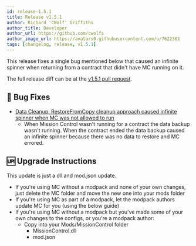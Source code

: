 ```yaml
---
id: release-1.5.1
title: Release v1.5.1
author: Richard 'CWolf' Griffiths
author_title: Developer
author_url: https://github.com/cwolfs
author_image_url: https://avatars0.githubusercontent.com/u/7622361
tags: [changelog, release, v1.5.1]
---
```


This release fixes a single bug mentioned below that caused an infinite spinner when returning from a contract that didn't have MC running on it.

The full release diff can be at the [v1.5.1 pull request](https://github.com/CWolfs/MissionControl/pull/554).

## 🐛 Bug Fixes

- [Data Cleanup: RestoreFromCopy cleanup approach caused infinite spinner when MC was not allowed to run](https://github.com/CWolfs/MissionControl/issues/552)
  - When Mission Control wasn't running for a contract the data backup wasn't running. When the contract ended the data backup caused an infinite spinner because there was no data to restore and MC errored.

## 🆙 Upgrade Instructions

This update is just a dll and mod.json update.

- If you're using MC without a modpack and none of your own changes, just delete the MC folder and move the new one into your mods folder
- If you're using MC as part of a modpack, let the modpack authors update MC for you (using the below guide)
- If you're using MC without a modpack but you've made some of your own changes to the configs, or you're a modpack author:
  - Copy into your Mods/MissionControl folder
    - MissionControl.dll
    - mod.json

